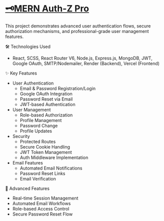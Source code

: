 # [🗝️MERN Auth-Z Pro]()

This project demonstrates advanced user authentication flows, secure authorization mechanisms, and professional-grade user management features.

🛠 Technologies Used
- React, SCSS, React Router V6, Node.js, Express.js, MongoDB, JWT, Google OAuth, SMTP/Nodemailer, Render (Backend), Vercel (Frontend)

✨ Key Features
- User Authentication
  - Email & Password Registration/Login
  - Google OAuth Integration
  - Password Reset via Email
  - JWT-based Authentication
- User Management
  - Role-based Authorization
  - Profile Management
  - Password Change
  - Profile Updates
- Security
  - Protected Routes
  - Secure Cookie Handling
  - JWT Token Management
  - Auth Middleware Implementation
- Email Features
  - Automated Email Notifications
  - Password Reset Links
  - Email Verification

🌟 Advanced Features
  - Real-time Session Management
  - Automated Email Workflows
  - Role-based Access Control
  - Secure Password Reset Flow
